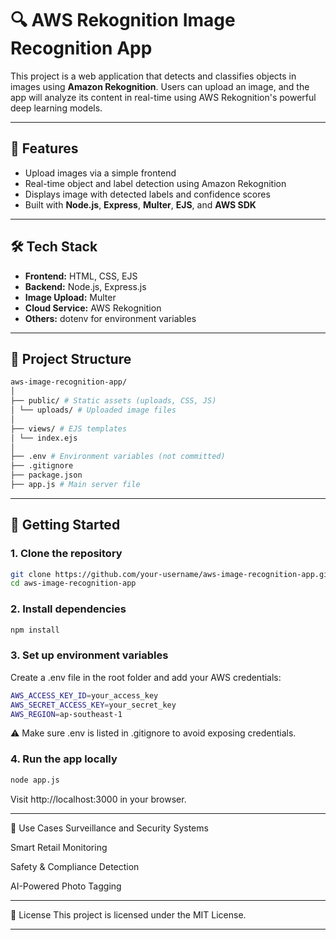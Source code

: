 # 🔍 AWS Rekognition Image Recognition App

This project is a web application that detects and classifies objects in images using **Amazon Rekognition**. Users can upload an image, and the app will analyze its content in real-time using AWS Rekognition's powerful deep learning models.

---

## 📸 Features

- Upload images via a simple frontend
- Real-time object and label detection using Amazon Rekognition
- Displays image with detected labels and confidence scores
- Built with **Node.js**, **Express**, **Multer**, **EJS**, and **AWS SDK**

---

## 🛠 Tech Stack

- **Frontend:** HTML, CSS, EJS
- **Backend:** Node.js, Express.js
- **Image Upload:** Multer
- **Cloud Service:** AWS Rekognition
- **Others:** dotenv for environment variables

---

## 📁 Project Structure
```bash
aws-image-recognition-app/
│
├── public/ # Static assets (uploads, CSS, JS)
│ └── uploads/ # Uploaded image files
│
├── views/ # EJS templates
│ └── index.ejs
│
├── .env # Environment variables (not committed)
├── .gitignore
├── package.json
├── app.js # Main server file
```
---

## 🚀 Getting Started

### 1. Clone the repository

```bash
git clone https://github.com/your-username/aws-image-recognition-app.git
cd aws-image-recognition-app
```

### 2. Install dependencies
```bash
npm install
```

### 3. Set up environment variables

Create a .env file in the root folder and add your AWS credentials:
```bash
AWS_ACCESS_KEY_ID=your_access_key
AWS_SECRET_ACCESS_KEY=your_secret_key
AWS_REGION=ap-southeast-1
```
⚠️ Make sure .env is listed in .gitignore to avoid exposing credentials.

### 4. Run the app locally
```bash
node app.js
```
Visit http://localhost:3000 in your browser.

---

🧠 Use Cases
Surveillance and Security Systems

Smart Retail Monitoring

Safety & Compliance Detection

AI-Powered Photo Tagging

---

📜 License
This project is licensed under the MIT License.

---
